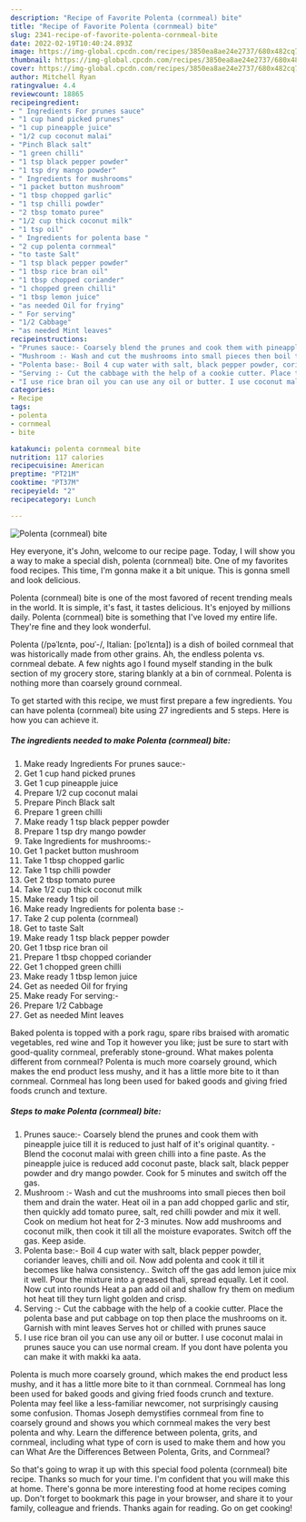 ```yaml
---
description: "Recipe of Favorite Polenta (cornmeal) bite"
title: "Recipe of Favorite Polenta (cornmeal) bite"
slug: 2341-recipe-of-favorite-polenta-cornmeal-bite
date: 2022-02-19T10:40:24.893Z
image: https://img-global.cpcdn.com/recipes/3850ea8ae24e2737/680x482cq70/polenta-cornmeal-bite-recipe-main-photo.jpg
thumbnail: https://img-global.cpcdn.com/recipes/3850ea8ae24e2737/680x482cq70/polenta-cornmeal-bite-recipe-main-photo.jpg
cover: https://img-global.cpcdn.com/recipes/3850ea8ae24e2737/680x482cq70/polenta-cornmeal-bite-recipe-main-photo.jpg
author: Mitchell Ryan
ratingvalue: 4.4
reviewcount: 18865
recipeingredient:
- " Ingredients For prunes sauce"
- "1 cup hand picked prunes"
- "1 cup pineapple juice"
- "1/2 cup coconut malai"
- "Pinch Black salt"
- "1 green chilli"
- "1 tsp black pepper powder"
- "1 tsp dry mango powder"
- " Ingredients for mushrooms"
- "1 packet button mushroom"
- "1 tbsp chopped garlic"
- "1 tsp chilli powder"
- "2 tbsp tomato puree"
- "1/2 cup thick coconut milk"
- "1 tsp oil"
- " Ingredients for polenta base "
- "2 cup polenta cornmeal"
- "to taste Salt"
- "1 tsp black pepper powder"
- "1 tbsp rice bran oil"
- "1 tbsp chopped coriander"
- "1 chopped green chilli"
- "1 tbsp lemon juice"
- "as needed Oil for frying"
- " For serving"
- "1/2 Cabbage"
- "as needed Mint leaves"
recipeinstructions:
- "Prunes sauce:- Coarsely blend the prunes and cook them with pineapple juice till it is reduced to just half of it's original quantity. Blend the coconut malai with green chilli into a fine paste. As the pineapple juice is reduced add coconut paste, black salt, black pepper powder and dry mango powder. Cook for 5 minutes and switch off the gas."
- "Mushroom :- Wash and cut the mushrooms into small pieces then boil them and drain the water. Heat oil in a pan add chopped garlic and stir, then quickly add tomato puree, salt, red chilli powder and mix it well. Cook on medium hot heat for 2-3 minutes. Now add mushrooms and coconut milk, then cook it till all the moisture evaporates. Switch off the gas. Keep aside."
- "Polenta base:- Boil 4 cup water with salt, black pepper powder, coriander leaves, chilli and oil. Now add polenta and cook it till it becomes like halwa consistency.. Switch off the gas add lemon juice mix it well. Pour the mixture into a greased thali, spread equally. Let it cool. Now cut into rounds Heat a pan add oil and shallow fry them on medium hot heat till they turn light golden and crisp."
- "Serving :- Cut the cabbage with the help of a cookie cutter. Place the polenta base and put cabbage on top then place the mushrooms on it. Garnish with mint leaves Serves hot or chilled with prunes sauce"
- "I use rice bran oil you can use any oil or butter. I use coconut malai in prunes sauce you can use normal cream. If you dont have polenta you can make it with makki ka aata."
categories:
- Recipe
tags:
- polenta
- cornmeal
- bite

katakunci: polenta cornmeal bite 
nutrition: 117 calories
recipecuisine: American
preptime: "PT21M"
cooktime: "PT37M"
recipeyield: "2"
recipecategory: Lunch

---
```



![Polenta (cornmeal) bite](https://img-global.cpcdn.com/recipes/3850ea8ae24e2737/680x482cq70/polenta-cornmeal-bite-recipe-main-photo.jpg)

Hey everyone, it's John, welcome to our recipe page. Today, I will show you a way to make a special dish, polenta (cornmeal) bite. One of my favorites food recipes. This time, I'm gonna make it a bit unique. This is gonna smell and look delicious.

Polenta (cornmeal) bite is one of the most favored of recent trending meals in the world. It is simple, it's fast, it tastes delicious. It's enjoyed by millions daily. Polenta (cornmeal) bite is something that I've loved my entire life. They're fine and they look wonderful.

Polenta (/pəˈlɛntə, poʊˈ-/, Italian: [poˈlɛnta]) is a dish of boiled cornmeal that was historically made from other grains. Ah, the endless polenta vs. cornmeal debate. A few nights ago I found myself standing in the bulk section of my grocery store, staring blankly at a bin of cornmeal. Polenta is nothing more than coarsely ground cornmeal.


To get started with this recipe, we must first prepare a few ingredients. You can have polenta (cornmeal) bite using 27 ingredients and 5 steps. Here is how you can achieve it.

<!--inarticleads1-->

##### The ingredients needed to make Polenta (cornmeal) bite:

1. Make ready  Ingredients For prunes sauce:-
1. Get 1 cup hand picked prunes
1. Get 1 cup pineapple juice
1. Prepare 1/2 cup coconut malai
1. Prepare Pinch Black salt
1. Prepare 1 green chilli
1. Make ready 1 tsp black pepper powder
1. Prepare 1 tsp dry mango powder
1. Take  Ingredients for mushrooms:-
1. Get 1 packet button mushroom
1. Take 1 tbsp chopped garlic
1. Take 1 tsp chilli powder
1. Get 2 tbsp tomato puree
1. Take 1/2 cup thick coconut milk
1. Make ready 1 tsp oil
1. Make ready  Ingredients for polenta base :-
1. Take 2 cup polenta (cornmeal)
1. Get to taste Salt
1. Make ready 1 tsp black pepper powder
1. Get 1 tbsp rice bran oil
1. Prepare 1 tbsp chopped coriander
1. Get 1 chopped green chilli
1. Make ready 1 tbsp lemon juice
1. Get as needed Oil for frying
1. Make ready  For serving:-
1. Prepare 1/2 Cabbage
1. Get as needed Mint leaves


Baked polenta is topped with a pork ragu, spare ribs braised with aromatic vegetables, red wine and Top it however you like; just be sure to start with good-quality cornmeal, preferably stone-ground. What makes polenta different from cornmeal? Polenta is much more coarsely ground, which makes the end product less mushy, and it has a little more bite to it than cornmeal. Cornmeal has long been used for baked goods and giving fried foods crunch and texture. 

<!--inarticleads2-->

##### Steps to make Polenta (cornmeal) bite:

1. Prunes sauce:- Coarsely blend the prunes and cook them with pineapple juice till it is reduced to just half of it's original quantity. - Blend the coconut malai with green chilli into a fine paste. As the pineapple juice is reduced add coconut paste, black salt, black pepper powder and dry mango powder. Cook for 5 minutes and switch off the gas.
1. Mushroom :- Wash and cut the mushrooms into small pieces then boil them and drain the water. Heat oil in a pan add chopped garlic and stir, then quickly add tomato puree, salt, red chilli powder and mix it well. Cook on medium hot heat for 2-3 minutes. Now add mushrooms and coconut milk, then cook it till all the moisture evaporates. Switch off the gas. Keep aside.
1. Polenta base:- Boil 4 cup water with salt, black pepper powder, coriander leaves, chilli and oil. Now add polenta and cook it till it becomes like halwa consistency.. Switch off the gas add lemon juice mix it well. Pour the mixture into a greased thali, spread equally. Let it cool. Now cut into rounds Heat a pan add oil and shallow fry them on medium hot heat till they turn light golden and crisp.
1. Serving :- Cut the cabbage with the help of a cookie cutter. Place the polenta base and put cabbage on top then place the mushrooms on it. Garnish with mint leaves Serves hot or chilled with prunes sauce
1. I use rice bran oil you can use any oil or butter. I use coconut malai in prunes sauce you can use normal cream. If you dont have polenta you can make it with makki ka aata.


Polenta is much more coarsely ground, which makes the end product less mushy, and it has a little more bite to it than cornmeal. Cornmeal has long been used for baked goods and giving fried foods crunch and texture. Polenta may feel like a less-familiar newcomer, not surprisingly causing some confusion. Thomas Joseph demystifies cornmeal from fine to coarsely ground and shows you which cornmeal makes the very best polenta and why. Learn the difference between polenta, grits, and cornmeal, including what type of corn is used to make them and how you can What Are the Differences Between Polenta, Grits, and Cornmeal? 

So that's going to wrap it up with this special food polenta (cornmeal) bite recipe. Thanks so much for your time. I'm confident that you will make this at home. There's gonna be more interesting food at home recipes coming up. Don't forget to bookmark this page in your browser, and share it to your family, colleague and friends. Thanks again for reading. Go on get cooking!
